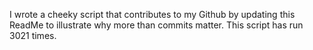 I wrote a cheeky script that contributes to my Github by updating this ReadMe to illustrate why more than commits matter. This script has run 3021 times.